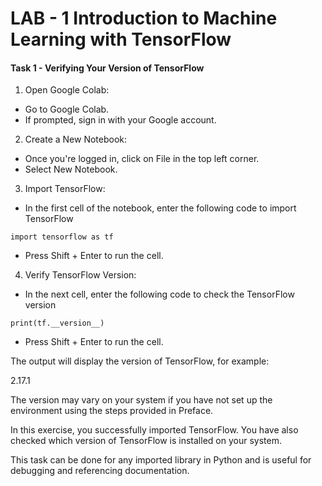 # LAB - 1 Introduction to Machine Learning with TensorFlow



#### Task 1 - Verifying Your Version of TensorFlow

1. Open Google Colab:

- Go to Google Colab.
- If prompted, sign in with your Google account.
2. Create a New Notebook:
- Once you're logged in, click on File in the top left corner.
- Select New Notebook.

3. Import TensorFlow:
- In the first cell of the notebook, enter the following code to import TensorFlow

`import tensorflow as tf`

- Press Shift + Enter to run the cell.

4. Verify TensorFlow Version:

- In the next cell, enter the following code to check the TensorFlow version

`print(tf.__version__)
`
- Press Shift + Enter to run the cell.

The output will display the version of TensorFlow, for example:

2.17.1


The version may vary on your system if you have not set up the environment using the steps provided in Preface.

In this exercise, you successfully imported TensorFlow. You have also checked which version of TensorFlow is installed on your system. 

This task can be done for any imported library in Python and is useful for debugging and referencing documentation.


